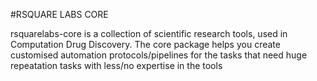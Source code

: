 #RSQUARE LABS CORE

rsquarelabs-core is a collection of scientific research tools, used in Computation Drug Discovery. The core package helps you create customised automation protocols/pipelines for the tasks that need huge repeatation tasks with less/no expertise in the tools
